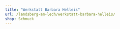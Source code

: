 ```yaml
---
title: "Werkstatt Barbara Helleis"
url: /landsberg-am-lech/werkstatt-barbara-helleis/
shop: Schmuck
---
```

